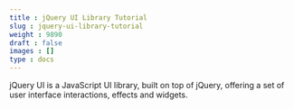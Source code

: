 ```yaml
---
title : jQuery UI Library Tutorial
slug : jquery-ui-library-tutorial
weight : 9890
draft : false
images : []
type : docs
---
```


jQuery UI is a JavaScript UI library, built on top of jQuery, offering a set of user interface interactions, effects and widgets.

